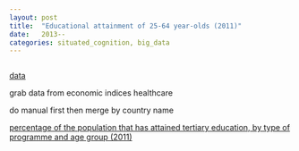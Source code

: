 ```yaml
---
layout: post
title:  "Educational attainment of 25-64 year-olds (2011)"
date:   2013--
categories: situated_cognition, big_data
---
```


![]()

[data](http://dx.doi.org/10.1787/888932848001)

grab data from economic indices
healthcare

do manual first then merge by country name

[percentage of the population that has attained tertiary education, by type of programme and age group (2011)](http://dx.doi.org/10.1787/888932848077)